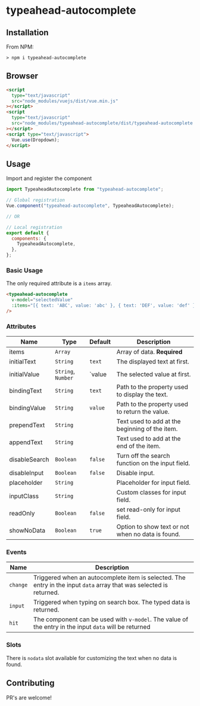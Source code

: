 # typeahead-autocomplete

## Installation

From NPM:

```
> npm i typeahead-autocomplete
```

## Browser

```html
<script
  type="text/javascript"
  src="node_modules/vuejs/dist/vue.min.js"
></script>
<script
  type="text/javascript"
  src="node_modules/typeahead-autocomplete/dist/typeahead-autocomplete.min.js"
></script>
<script type="text/javascript">
  Vue.use(Dropdown);
</script>
```

## Usage

Import and register the component

```javascript
import TypeaheadAutocomplete from "typeahead-autocomplete";

// Global registration
Vue.component("typeahead-autocomplete", TypeaheadAutocomplete);

// OR

// Local registration
export default {
  components: {
    TypeaheadAutocomplete,
  },
};
```

### Basic Usage

The only required attribute is a `items` array.

```html
<typeahead-autocomplete
  v-model="selectedValue"
  :items="[{ text: 'ABC', value: 'abc' }, { text: 'DEF', value: 'def' }, { text: 'GHI', value: 'ghi' }]"
/>
```

### Attributes

| Name          | Type               | Default | Description                                       |
| ------------- | ------------------ | ------- | ------------------------------------------------- |
| items         | `Array`            |         | Array of data. **Required**                       |
| initialText   | `String`           | `text`  | The displayed text at first.                      |
| initialValue  | `String`, `Number` | `value  | The selected value at first.                      |
| bindingText   | `String`           | `text`  | Path to the property used to display the text.    |
| bindingValue  | `String`           | `value` | Path to the property used to return the value.    |
| prependText   | `String`           |         | Text used to add at the beginning of the item.    |
| appendText    | `String`           |         | Text used to add at the end of the item.          |
| disableSearch | `Boolean`          | `false` | Turn off the search function on the input field.  |
| disableInput  | `Boolean`          | `false` | Disable input.                                    |
| placeholder   | `String`           |         | Placeholder for input field.                      |
| inputClass    | `String`           |         | Custom classes for input field.                   |
| readOnly      | `Boolean`          | `false` | set read-only for input field.                    |
| showNoData    | `Boolean`          | `true`  | Option to show text or not when no data is found. |

### Events

| Name     | Description                                                                                                         |
| -------- | ------------------------------------------------------------------------------------------------------------------- |
| `change` | Triggered when an autocomplete item is selected. The entry in the input `data` array that was selected is returned. |
| `input`  | Triggered when typing on search box. The typed data is returned.                                                    |
| `hit`    | The component can be used with `v-model`. The value of the entry in the input `data` will be returned               |

### Slots

There is `nodata` slot available for customizing the text when no data is found.

## Contributing

PR's are welcome!
